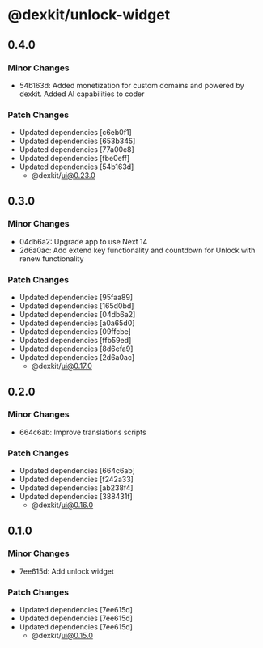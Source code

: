 # @dexkit/unlock-widget

## 0.4.0

### Minor Changes

- 54b163d: Added monetization for custom domains and powered by dexkit. Added AI capabilities to coder

### Patch Changes

- Updated dependencies [c6eb0f1]
- Updated dependencies [653b345]
- Updated dependencies [77a00c8]
- Updated dependencies [fbe0eff]
- Updated dependencies [54b163d]
  - @dexkit/ui@0.23.0

## 0.3.0

### Minor Changes

- 04db6a2: Upgrade app to use Next 14
- 2d6a0ac: Add extend key functionality and countdown for Unlock with renew functionality

### Patch Changes

- Updated dependencies [95faa89]
- Updated dependencies [165d0bd]
- Updated dependencies [04db6a2]
- Updated dependencies [a0a65d0]
- Updated dependencies [09ffcbe]
- Updated dependencies [ffb59ed]
- Updated dependencies [8d6efa9]
- Updated dependencies [2d6a0ac]
  - @dexkit/ui@0.17.0

## 0.2.0

### Minor Changes

- 664c6ab: Improve translations scripts

### Patch Changes

- Updated dependencies [664c6ab]
- Updated dependencies [f242a33]
- Updated dependencies [ab238f4]
- Updated dependencies [388431f]
  - @dexkit/ui@0.16.0

## 0.1.0

### Minor Changes

- 7ee615d: Add unlock widget

### Patch Changes

- Updated dependencies [7ee615d]
- Updated dependencies [7ee615d]
- Updated dependencies [7ee615d]
  - @dexkit/ui@0.15.0
